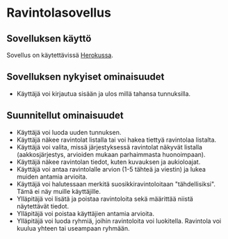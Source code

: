 # Ravintolasovellus

## Sovelluksen käyttö

Sovellus on käytettävissä [Herokussa](https://tsoha-ravintola.herokuapp.com/). 

## Sovelluksen nykyiset ominaisuudet

- Käyttäjä voi kirjautua sisään ja ulos millä tahansa tunnuksilla. 

## Suunnitellut ominaisuudet

- Käyttäjä voi luoda uuden tunnuksen.
- Käyttäjä näkee ravintolat listalla tai voi hakea tiettyä ravintolaa listalta.
- Käyttäjä voi valita, missä järjestyksessä ravintolat näkyvät listalla (aakkosjärjestys, arvioiden mukaan parhaimmasta huonoimpaan).
- Käyttäjä näkee ravintolan tiedot, kuten kuvauksen ja aukioloajat.
- Käyttäjä voi antaa ravintolalle arvion (1-5 tähteä ja viestin) ja lukea muiden antamia arvioita.
- Käyttäjä voi halutessaan merkitä suosikkiravintoloitaan "tähdellisiksi". Tämä ei näy muille käyttäjille.
- Ylläpitäjä voi lisätä ja poistaa ravintoloita sekä määrittää niistä näytettävät tiedot.
- Ylläpitäjä voi poistaa käyttäjien antamia arvioita.
- Ylläpitäjä voi luoda ryhmiä, joihin ravintoloita voi luokitella. Ravintola voi kuulua yhteen tai useampaan ryhmään.
